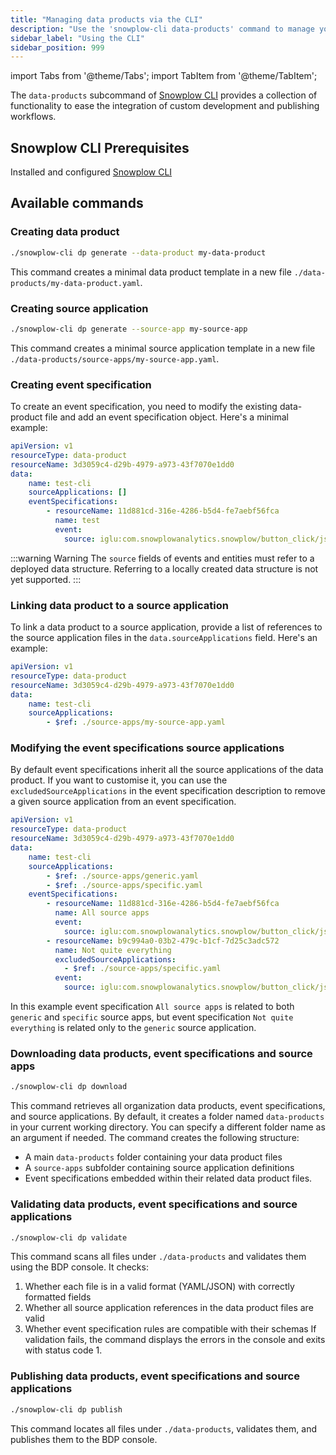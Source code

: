 ```yaml
---
title: "Managing data products via the CLI"
description: "Use the 'snowplow-cli data-products' command to manage your data products."
sidebar_label: "Using the CLI"
sidebar_position: 999
---
```

import Tabs from '@theme/Tabs';
import TabItem from '@theme/TabItem';

The `data-products` subcommand of [Snowplow CLI](/docs/data-product-studio/snowplow-cli/index.md) provides a collection of functionality to ease the integration of custom development and publishing workflows.
## Snowplow CLI Prerequisites
Installed and configured [Snowplow CLI](/docs/data-product-studio/snowplow-cli/index.md)
## Available commands
### Creating data product
```bash
./snowplow-cli dp generate --data-product my-data-product
```
This command creates a minimal data product template in a new file `./data-products/my-data-product.yaml`.
### Creating source application
```bash
./snowplow-cli dp generate --source-app my-source-app
```
This command creates a minimal source application template in a new file `./data-products/source-apps/my-source-app.yaml`.
### Creating event specification
To create an event specification, you need to modify the existing data-product file and add an event specification object. Here's a minimal example:
```yaml title="./data-products/test-cli.yaml"
apiVersion: v1
resourceType: data-product
resourceName: 3d3059c4-d29b-4979-a973-43f7070e1dd0
data:
    name: test-cli
    sourceApplications: []
    eventSpecifications:
        - resourceName: 11d881cd-316e-4286-b5d4-fe7aebf56fca
          name: test
          event:
            source: iglu:com.snowplowanalytics.snowplow/button_click/jsonschema/1-0-0
```
:::warning Warning
The `source` fields of events and entities must refer to a deployed data structure. Referring to a locally created data structure is not yet supported.
:::
### Linking data product to a source application
To link a data product to a source application, provide a list of references to the source application files in the `data.sourceApplications` field. Here's an example:
```yaml title="./data-products/test-cli.yaml"
apiVersion: v1
resourceType: data-product
resourceName: 3d3059c4-d29b-4979-a973-43f7070e1dd0
data:
    name: test-cli
    sourceApplications:
        - $ref: ./source-apps/my-source-app.yaml
```
### Modifying the event specifications source applications
By default event specifications inherit all the source applications of the data product. If you want to customise it, you can use the `excludedSourceApplications` in the event specification description to remove a given source application from an event specification.
```yaml title="./data-products/test-cli.yaml"
apiVersion: v1
resourceType: data-product
resourceName: 3d3059c4-d29b-4979-a973-43f7070e1dd0
data:
    name: test-cli
    sourceApplications:
        - $ref: ./source-apps/generic.yaml
        - $ref: ./source-apps/specific.yaml
    eventSpecifications:
        - resourceName: 11d881cd-316e-4286-b5d4-fe7aebf56fca
          name: All source apps
          event:
            source: iglu:com.snowplowanalytics.snowplow/button_click/jsonschema/1-0-0
        - resourceName: b9c994a0-03b2-479c-b1cf-7d25c3adc572
          name: Not quite everything
          excludedSourceApplications:
            - $ref: ./source-apps/specific.yaml
          event:
            source: iglu:com.snowplowanalytics.snowplow/button_click/jsonschema/1-0-0
```
In this example event specification `All source apps` is related to both `generic` and `specific` source apps, but event specification `Not quite everything` is related only to the `generic` source application.
### Downloading data products, event specifications and source apps
```bash
./snowplow-cli dp download
```
This command retrieves all organization data products, event specifications, and source applications. By default, it creates a folder named `data-products` in your current working directory. You can specify a different folder name as an argument if needed.
The command creates the following structure:
- A main `data-products` folder containing your data product files
- A `source-apps` subfolder containing source application definitions
- Event specifications embedded within their related data product files.
### Validating data products, event specifications and source applications
```bash
./snowplow-cli dp validate
```
This command scans all files under `./data-products` and validates them using the BDP console. It checks:
1. Whether each file is in a valid format (YAML/JSON) with correctly formatted fields
2. Whether all source application references in the data product files are valid
3. Whether event specification rules are compatible with their schemas
If validation fails, the command displays the errors in the console and exits with status code 1.
### Publishing data products, event specifications and source applications
```bash
./snowplow-cli dp publish
```
This command locates all files under `./data-products`, validates them, and publishes them to the BDP console.
